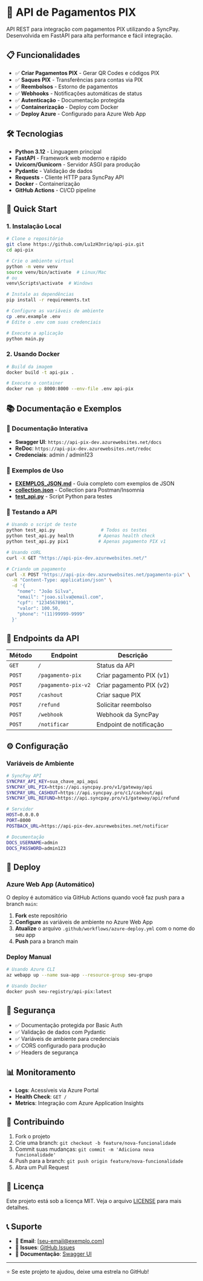 # 🚀 API de Pagamentos PIX

API REST para integração com pagamentos PIX utilizando a SyncPay. Desenvolvida em FastAPI para alta performance e fácil integração.

## 📋 Funcionalidades

- ✅ **Criar Pagamentos PIX** - Gerar QR Codes e códigos PIX
- ✅ **Saques PIX** - Transferências para contas via PIX
- ✅ **Reembolsos** - Estorno de pagamentos
- ✅ **Webhooks** - Notificações automáticas de status
- ✅ **Autenticação** - Documentação protegida
- ✅ **Containerização** - Deploy com Docker
- ✅ **Deploy Azure** - Configurado para Azure Web App

## 🛠️ Tecnologias

- **Python 3.12** - Linguagem principal
- **FastAPI** - Framework web moderno e rápido
- **Uvicorn/Gunicorn** - Servidor ASGI para produção
- **Pydantic** - Validação de dados
- **Requests** - Cliente HTTP para SyncPay API
- **Docker** - Containerização
- **GitHub Actions** - CI/CD pipeline

## 🚀 Quick Start

### 1. Instalação Local

```bash
# Clone o repositório
git clone https://github.com/Lu1zH3nriq/api-pix.git
cd api-pix

# Crie o ambiente virtual
python -m venv venv
source venv/bin/activate  # Linux/Mac
# ou
venv\Scripts\activate  # Windows

# Instale as dependências
pip install -r requirements.txt

# Configure as variáveis de ambiente
cp .env.example .env
# Edite o .env com suas credenciais

# Execute a aplicação
python main.py
```

### 2. Usando Docker

```bash
# Build da imagem
docker build -t api-pix .

# Execute o container
docker run -p 8000:8000 --env-file .env api-pix
```

## 📚 Documentação e Exemplos

### 📖 Documentação Interativa
- **Swagger UI**: `https://api-pix-dev.azurewebsites.net/docs`
- **ReDoc**: `https://api-pix-dev.azurewebsites.net/redoc`
- **Credenciais**: admin / admin123

### 📝 Exemplos de Uso
- **[EXEMPLOS_JSON.md](./EXEMPLOS_JSON.md)** - Guia completo com exemplos de JSON
- **[collection.json](./collection.json)** - Collection para Postman/Insomnia
- **[test_api.py](./test_api.py)** - Script Python para testes

### 🧪 Testando a API

```bash
# Usando o script de teste
python test_api.py                 # Todos os testes
python test_api.py health         # Apenas health check
python test_api.py pix1           # Apenas pagamento PIX v1

# Usando cURL
curl -X GET "https://api-pix-dev.azurewebsites.net/"

# Criando um pagamento
curl -X POST "https://api-pix-dev.azurewebsites.net/pagamento-pix" \
  -H "Content-Type: application/json" \
  -d '{
    "nome": "João Silva",
    "email": "joao.silva@email.com",
    "cpf": "12345678901",
    "valor": 100.50,
    "phone": "(11)99999-9999"
  }'
```

## 🔌 Endpoints da API

| Método | Endpoint | Descrição |
|--------|----------|-----------|
| `GET` | `/` | Status da API |
| `POST` | `/pagamento-pix` | Criar pagamento PIX (v1) |
| `POST` | `/pagamento-pix-v2` | Criar pagamento PIX (v2) |
| `POST` | `/cashout` | Criar saque PIX |
| `POST` | `/refund` | Solicitar reembolso |
| `POST` | `/webhook` | Webhook da SyncPay |
| `POST` | `/notificar` | Endpoint de notificação |

## ⚙️ Configuração

### Variáveis de Ambiente

```bash
# SyncPay API
SYNCPAY_API_KEY=sua_chave_api_aqui
SYNCPAY_URL_PIX=https://api.syncpay.pro/v1/gateway/api
SYNCPAY_URL_CASHOUT=https://api.syncpay.pro/c1/cashout/api
SYNCPAY_URL_REFUND=https://api.syncpay.pro/v1/gateway/api/refund

# Servidor
HOST=0.0.0.0
PORT=8000
POSTBACK_URL=https://api-pix-dev.azurewebsites.net/notificar

# Documentação
DOCS_USERNAME=admin
DOCS_PASSWORD=admin123
```

## 🚀 Deploy

### Azure Web App (Automático)

O deploy é automático via GitHub Actions quando você faz push para a branch `main`:

1. **Fork** este repositório
2. **Configure** as variáveis de ambiente no Azure Web App
3. **Atualize** o arquivo `.github/workflows/azure-deploy.yml` com o nome do seu app
4. **Push** para a branch main

### Deploy Manual

```bash
# Usando Azure CLI
az webapp up --name sua-app --resource-group seu-grupo

# Usando Docker
docker push seu-registry/api-pix:latest
```

## 🔐 Segurança

- ✅ Documentação protegida por Basic Auth
- ✅ Validação de dados com Pydantic
- ✅ Variáveis de ambiente para credenciais
- ✅ CORS configurado para produção
- ✅ Headers de segurança

## 📊 Monitoramento

- **Logs**: Acessíveis via Azure Portal
- **Health Check**: `GET /`
- **Metrics**: Integração com Azure Application Insights

## 🤝 Contribuindo

1. Fork o projeto
2. Crie uma branch: `git checkout -b feature/nova-funcionalidade`
3. Commit suas mudanças: `git commit -m 'Adiciona nova funcionalidade'`
4. Push para a branch: `git push origin feature/nova-funcionalidade`
5. Abra um Pull Request

## 📄 Licença

Este projeto está sob a licença MIT. Veja o arquivo [LICENSE](LICENSE) para mais detalhes.

## 📞 Suporte

- 📧 **Email**: [seu-email@exemplo.com]
- 🐛 **Issues**: [GitHub Issues](https://github.com/Lu1zH3nriq/api-pix/issues)
- 📖 **Documentação**: [Swagger UI](https://api-pix-dev.azurewebsites.net/docs)

---

⭐ Se este projeto te ajudou, deixe uma estrela no GitHub!